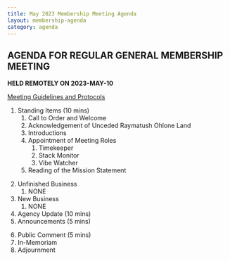 ```yaml
---
title: May 2023 Membership Meeting Agenda
layout: membership-agenda
category: agenda
---
```


## AGENDA FOR REGULAR GENERAL MEMBERSHIP MEETING

**HELD REMOTELY ON 2023-MAY-10**

[Meeting Guidelines and Protocols](/meetings)  

1. Standing Items (10 mins) 
   1. Call to Order and Welcome 
   2. Acknowledgement of Unceded Raymatush Ohlone Land 
   3. Introductions  
   4. Appointment of Meeting Roles 
      1. Timekeeper 
      2. Stack Monitor 
      3. Vibe Watcher 
   5. Reading of the Mission Statement 
<!-- 7. Reading and Approval of Minutes  -->
2. Unfinished Business 
   1. NONE
3. New Business 
   1.  NONE
4.  Agency Update (10 mins) 
5.  Announcements (5 mins) 
<!-- 12. Program (20 mins)  -->
6.  Public Comment (5 mins) 
7.  In-Memoriam  
8.  Adjournment 
